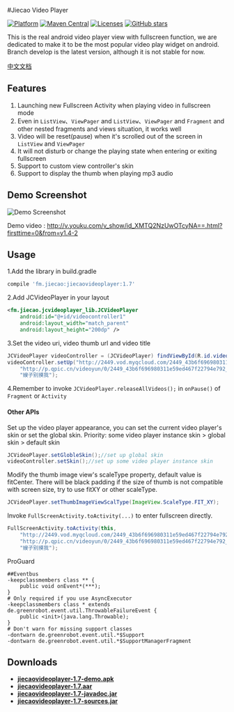 #Jiecao Video Player  

 [![Platform](https://img.shields.io/badge/platform-android-green.svg)](http://developer.android.com/index.html) [![Maven Central](https://img.shields.io/badge/Maven%20Central-1.7-green.svg)](http://search.maven.org/#artifactdetails%7Cfm.jiecao%7Cjiecaovideoplayer%7C1.7%7Caar) [![Licenses](https://img.shields.io/badge/license-MIT-green.svg)](http://choosealicense.com/licenses/mit/) [![GitHub stars](https://img.shields.io/github/stars/lipangit/jiecaovideoplayer.svg?style=social&label=Star)]()

This is the real android video player view with fullscreen function, we are dedicated to make it to be the most popular video play widget on android.  Branch develop is the latest version, although it is not stable for now.

[中文文档](README-ZH.md)

## Features
1. Launching new Fullscreen Activity when playing video in fullscreen mode
2. Even in `ListView`、`ViewPager` and `ListView`、`ViewPager` and `Fragment` and other nested fragments and views situation, it works well
3. Video will be reset(pause) when it's scrolled out of the screen in `ListView` and `ViewPager`
4. It will not disturb or change the playing state when entering or exiting fullscreen
5. Support to custom view controller's skin
6. Support to display the thumb when playing mp3 audio

## Demo Screenshot

![Demo Screenshot][1]

Demo video : http://v.youku.com/v_show/id_XMTQ2NzUwOTcyNA==.html?firsttime=0&from=y1.4-2


## Usage
1.Add the library in build.gradle
```gradle
compile 'fm.jiecao:jiecaovideoplayer:1.7'
```

2.Add JCVideoPlayer in your layout
```xml
<fm.jiecao.jcvideoplayer_lib.JCVideoPlayer
    android:id="@+id/videocontroller1"
    android:layout_width="match_parent"
    android:layout_height="200dp" />
```

3.Set the video uri, video thumb url and video title
```java
JCVideoPlayer videoController = (JCVideoPlayer) findViewById(R.id.videocontroller);
videoController.setUp("http://2449.vod.myqcloud.com/2449_43b6f696980311e59ed467f22794e792.f20.mp4",
    "http://p.qpic.cn/videoyun/0/2449_43b6f696980311e59ed467f22794e792_1/640",
    "嫂子别摸我");
```
4.Remember to invoke `JCVideoPlayer.releaseAllVideos();` in `onPause()` of `Fragment` or `Activity`

#### Other APIs

Set up the video player appearance, you can set the current video player's skin or set the global skin. Priority: some video player instance skin > global skin > default skin
```java
JCVideoPlayer.setGlobleSkin();//set up global skin
videoController.setSkin();//set up some video player instance skin
```

Modify the thumb image view's scaleType property, default value is fitCenter. There will be  black padding if the size of thumb is not compatible with screen size, try to use fitXY or other scaleType.
```java
JCVideoPlayer.setThumbImageViewScalType(ImageView.ScaleType.FIT_XY);
```

Invoke `FullScreenActivity.toActivity(...)` to enter fullscreen directly.
```java
FullScreenActivity.toActivity(this,
    "http://2449.vod.myqcloud.com/2449_43b6f696980311e59ed467f22794e792.f20.mp4",
    "http://p.qpic.cn/videoyun/0/2449_43b6f696980311e59ed467f22794e792_1/640",//此时的缩略图地址可以为空
    "嫂子别摸我");
```

ProGuard
```
##Eventbus
-keepclassmembers class ** {
    public void onEvent*(***);
}
# Only required if you use AsyncExecutor
-keepclassmembers class * extends de.greenrobot.event.util.ThrowableFailureEvent {
    public <init>(java.lang.Throwable);
}
# Don't warn for missing support classes
-dontwarn de.greenrobot.event.util.*$Support
-dontwarn de.greenrobot.event.util.*$SupportManagerFragment
```

## Downloads
 * **[jiecaovideoplayer-1.7-demo.apk](https://raw.githubusercontent.com/lipangit/jiecaovideoplayer/develop/downloads/jiecaovideoplayer-1.7-demo.apk)**
 * **[jiecaovideoplayer-1.7.aar](https://raw.githubusercontent.com/lipangit/jiecaovideoplayer/develop/downloads/jiecaovideoplayer-1.7.aar)**
 * **[jiecaovideoplayer-1.7-javadoc.jar](https://raw.githubusercontent.com/lipangit/jiecaovideoplayer/develop/downloads/jiecaovideoplayer-1.7-javadoc.jar)**
 * **[jiecaovideoplayer-1.7-sources.jar](https://raw.githubusercontent.com/lipangit/jiecaovideoplayer/develop/downloads/jiecaovideoplayer-1.7-sources.jar)**



[1]: ./screenshots/j1.png

